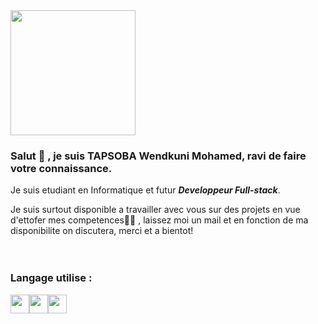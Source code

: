 <img width="200px" height="200px" src="https://cdn.futura-sciences.com/sources/images/2-developpeur_informatique1.jpg">

### Salut 👋 , je suis TAPSOBA Wendkuni Mohamed, ravi de faire votre connaissance.

Je suis etudiant en Informatique  et futur **_Developpeur Full-stack_**.

Je suis surtout disponible a travailler avec vous sur des projets en vue d'ettofer mes competences🕵️‍♀️ , laissez moi un mail et en fonction de ma disponibilite on discutera, merci et a bientot!<br>
<br>
<br>

### Langage utilise :

<img width="30px" height="30px" src="https://upload.wikimedia.org/wikipedia/commons/thumb/6/61/HTML5_logo_and_wordmark.svg/768px-HTML5_logo_and_wordmark.svg.png"><img width="30px" height="30px" src="https://upload.wikimedia.org/wikipedia/commons/thumb/d/d5/CSS3_logo_and_wordmark.svg/1452px-CSS3_logo_and_wordmark.svg.png"><img width="30px" height="30px" src="https://1000logos.net/wp-content/uploads/2020/09/JavaScript-Logo.png">






